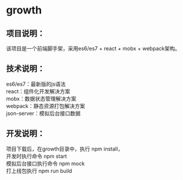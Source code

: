 # growth
## 项目说明：
  该项目是一个前端脚手架，采用es6/es7 + react + mobx + webpack架构。
## 技术说明：
  es6/es7：最新版的js语法<br>
  react：组件化开发解决方案<br>
  mobx：数据状态管理解决方案<br>
  webpack：静态资源打包解决方案<br>
  json-server：模拟后台接口数据
## 开发说明：
  项目下载后，在growth目录中，执行 npm install，<br>
  开发时执行命令 npm start <br>
  模拟后台接口执行命令 npm mock <br>
  打上线包执行 npm run build
